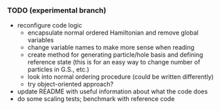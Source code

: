 ### TODO (experimental branch)

* reconfigure code logic
  * encapsulate normal ordered Hamiltonian and remove global variables
  * change variable names to make more sense when reading
  * create method for generating particle/hole basis and defining reference state (this is for an easy way to change number of particles in G.S., etc.)
  * look into normal ordering procedure (could be written differently)
  * try object-oriented approach?
* update README with useful information about what the code does
* do some scaling tests; benchmark with reference code
